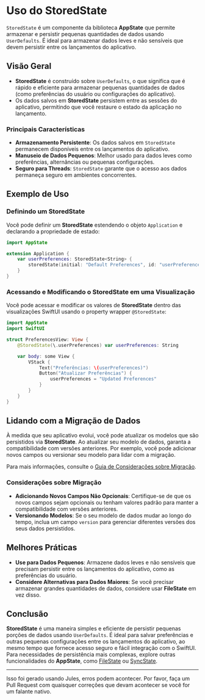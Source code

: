 # Uso do StoredState

`StoredState` é um componente da biblioteca **AppState** que permite armazenar e persistir pequenas quantidades de dados usando `UserDefaults`. É ideal para armazenar dados leves e não sensíveis que devem persistir entre os lançamentos do aplicativo.

## Visão Geral

- **StoredState** é construído sobre `UserDefaults`, o que significa que é rápido e eficiente para armazenar pequenas quantidades de dados (como preferências do usuário ou configurações do aplicativo).
- Os dados salvos em **StoredState** persistem entre as sessões do aplicativo, permitindo que você restaure o estado da aplicação no lançamento.

### Principais Características

- **Armazenamento Persistente**: Os dados salvos em `StoredState` permanecem disponíveis entre os lançamentos do aplicativo.
- **Manuseio de Dados Pequenos**: Melhor usado para dados leves como preferências, alternâncias ou pequenas configurações.
- **Seguro para Threads**: `StoredState` garante que o acesso aos dados permaneça seguro em ambientes concorrentes.

## Exemplo de Uso

### Definindo um StoredState

Você pode definir um **StoredState** estendendo o objeto `Application` e declarando a propriedade de estado:

```swift
import AppState

extension Application {
    var userPreferences: StoredState<String> {
        storedState(initial: "Default Preferences", id: "userPreferences")
    }
}
```

### Acessando e Modificando o StoredState em uma Visualização

Você pode acessar e modificar os valores de **StoredState** dentro das visualizações SwiftUI usando o property wrapper `@StoredState`:

```swift
import AppState
import SwiftUI

struct PreferencesView: View {
    @StoredState(\.userPreferences) var userPreferences: String

    var body: some View {
        VStack {
            Text("Preferências: \(userPreferences)")
            Button("Atualizar Preferências") {
                userPreferences = "Updated Preferences"
            }
        }
    }
}
```

## Lidando com a Migração de Dados

À medida que seu aplicativo evolui, você pode atualizar os modelos que são persistidos via **StoredState**. Ao atualizar seu modelo de dados, garanta a compatibilidade com versões anteriores. Por exemplo, você pode adicionar novos campos ou versionar seu modelo para lidar com a migração.

Para mais informações, consulte o [Guia de Considerações sobre Migração](migration-considerations.md).

### Considerações sobre Migração

- **Adicionando Novos Campos Não Opcionais**: Certifique-se de que os novos campos sejam opcionais ou tenham valores padrão para manter a compatibilidade com versões anteriores.
- **Versionando Modelos**: Se o seu modelo de dados mudar ao longo do tempo, inclua um campo `version` para gerenciar diferentes versões dos seus dados persistidos.

## Melhores Práticas

- **Use para Dados Pequenos**: Armazene dados leves e não sensíveis que precisam persistir entre os lançamentos do aplicativo, como as preferências do usuário.
- **Considere Alternativas para Dados Maiores**: Se você precisar armazenar grandes quantidades de dados, considere usar **FileState** em vez disso.

## Conclusão

**StoredState** é uma maneira simples e eficiente de persistir pequenas porções de dados usando `UserDefaults`. É ideal para salvar preferências e outras pequenas configurações entre os lançamentos do aplicativo, ao mesmo tempo que fornece acesso seguro e fácil integração com o SwiftUI. Para necessidades de persistência mais complexas, explore outras funcionalidades do **AppState**, como [FileState](usage-filestate.md) ou [SyncState](usage-syncstate.md).

---
Isso foi gerado usando Jules, erros podem acontecer. Por favor, faça um Pull Request com quaisquer correções que devam acontecer se você for um falante nativo.
